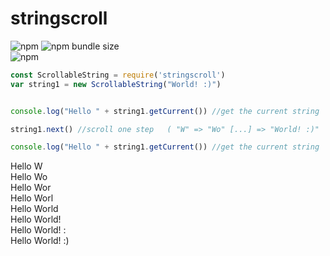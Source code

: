 # stringscroll
![npm](https://img.shields.io/npm/v/stringscroll?style=flat-square)
![npm bundle size](https://img.shields.io/bundlephobia/min/stringscroll?style=flat-square)   
![npm](https://img.shields.io/npm/dw/stringscroll?style=flat-square)  




```javascript
const ScrollableString = require('stringscroll')
var string1 = new ScrollableString("World! :)")


console.log("Hello " + string1.getCurrent()) //get the current string

string1.next() //scroll one step   ( "W" => "Wo" [...] => "World! :)"

console.log("Hello " + string1.getCurrent()) //get the current string


```
   
   Hello W   
   Hello Wo   
   Hello Wor   
   Hello Worl   
   Hello World   
   Hello World!   
   Hello World! :   
   Hello World! :)   

